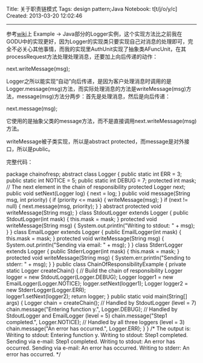 Title: 关于职责链模式
Tags: design pattern;Java
Notebook: t[t/j/o/y/c]
Created: 2013-03-20 12:02:46

------

参考[wiki](https://en.wikipedia.org/wiki/Chain-of-responsibility_pattern)上 Example -> Java部分的Logger实例，这个实现方法比之前我在GODU中的实现更好，因为Logger的实现类只要实现自己对消息的处理即可，完全不必关心其他事情，而我的实现里AuthUnit实现了抽象类AFuncUnit，在其processRequest方法处理处理消息，还要加上向后传递的动作：

 next.writeMessage(msg);

Logger之所以能实现“自动”向后传递，是因为客户处理消息时调用的是Logger.message(msg)方法，而实际处理消息的方法是writeMessage(msg)方法，message(msg)方法分两步：首先是处理消息，然后是向后传递：

 next.message(msg);

它使用的是抽象父类的message方法，而不是直接调用next.writeMessage(msg)方法。

 

writeMessage被子类实现，所以是abstract protected，而message是对外接口，所以是public。

 

完整代码：

 

 package chainofresp; 
 abstract class Logger { 
  public static int ERR = 3; 
  public static int NOTICE = 5; 
  public static int DEBUG = 7; 
  protected int mask; 
  // The next element in the chain of responsibility 
  protected Logger next; 
  public void setNext(Logger log) { 
   next = log; 
  } 
  public void message(String msg, int priority) { 
   if (priority <= mask) { 
    writeMessage(msg); 
   } 
   if (next != null) { 
    next.message(msg, priority); 
   } 
  } 
  abstract protected void writeMessage(String msg); 
 } 
 class StdoutLogger extends Logger { 
  public StdoutLogger(int mask) { 
   this.mask = mask; 
  } 
  protected void writeMessage(String msg) { 
   System.out.println("Writing to stdout: " + msg); 
  } 
 } 
 class EmailLogger extends Logger { 
  public EmailLogger(int mask) { 
   this.mask = mask; 
  } 
  protected void writeMessage(String msg) { 
   System.out.println("Sending via email: " + msg); 
  } 
 } 
 class StderrLogger extends Logger { 
  public StderrLogger(int mask) { 
   this.mask = mask; 
  } 
  protected void writeMessage(String msg) { 
   System.err.println("Sending to stderr: " + msg); 
  } 
 } 
 public class ChainOfResponsibilityExample { 
  private static Logger createChain() { 
   // Build the chain of responsibility 
   Logger logger = new StdoutLogger(Logger.DEBUG); 
   Logger logger1 = new EmailLogger(Logger.NOTICE); 
   logger.setNext(logger1); 
   Logger logger2 = new StderrLogger(Logger.ERR);  
   logger1.setNext(logger2); 
   return logger; 
  } 
  public static void main(String[] args) { 
   Logger chain = createChain(); 
   // Handled by StdoutLogger (level = 7) 
   chain.message("Entering function y.", Logger.DEBUG); 
   // Handled by StdoutLogger and EmailLogger (level = 5) 
   chain.message("Step1 completed.", Logger.NOTICE); 
   // Handled by all three loggers (level = 3) 
   chain.message("An error has occurred.", Logger.ERR); 
  } 
 } 
 /* 
 The output is: 
  Writing to stdout: Entering function y. 
  Writing to stdout: Step1 completed. 
  Sending via e-mail: Step1 completed. 
  Writing to stdout: An error has occurred. 
  Sending via e-mail: An error has occurred. 
  Writing to stderr: An error has occurred. 
 */